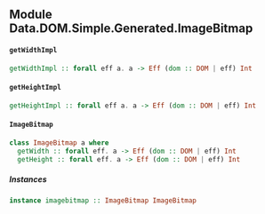 ## Module Data.DOM.Simple.Generated.ImageBitmap

#### `getWidthImpl`

``` purescript
getWidthImpl :: forall eff a. a -> Eff (dom :: DOM | eff) Int
```

#### `getHeightImpl`

``` purescript
getHeightImpl :: forall eff a. a -> Eff (dom :: DOM | eff) Int
```

#### `ImageBitmap`

``` purescript
class ImageBitmap a where
  getWidth :: forall eff. a -> Eff (dom :: DOM | eff) Int
  getHeight :: forall eff. a -> Eff (dom :: DOM | eff) Int
```

##### Instances
``` purescript
instance imagebitmap :: ImageBitmap ImageBitmap
```


